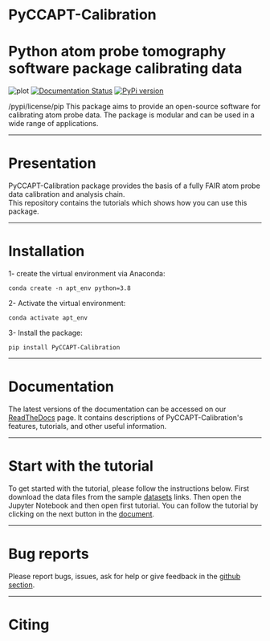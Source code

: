 # PyCCAPT-Calibration 
# Python atom probe tomography software package calibrating data 
![plot](../files/logo.png)
[![Documentation Status](https://readthedocs.org/projects/pyccapt/badge/?version=latest)](https://pyccapt.readthedocs.io/en/latest/?badge=latest)
[![PyPi version](https://badgen.net/pypi/v/pyccapt-calibration/)](https://pypi.org/project/pyccapt-calibration)

/pypi/license/pip
This package aims to provide an open-source software for calibrating atom probe data. The package is modular and can be
used in a wide range of applications.

----------

# Presentation


PyCCAPT-Calibration package provides the basis of a fully FAIR atom probe data calibration and analysis chain.  
This repository contains the tutorials which shows how you can use this package.


 ---------------------

#  Installation
1- create the virtual environment via Anaconda:
    
    conda create -n apt_env python=3.8 

2- Activate the virtual environment:

    conda activate apt_env


3- Install the package:

    pip install PyCCAPT-Calibration

--------------
# Documentation

The latest versions of the documentation can be accessed on our
[ReadTheDocs](https://pyccapt.readthedocs.io/en/latest/?#) page. It contains descriptions of
PyCCAPT-Calibration's features, tutorials, and other useful information.


---------------------
# Start with the tutorial

To get started with the tutorial, please follow the instructions below. 
First download the data files from the sample [datasets](https://pyccapt.readthedocs.io/en/latest/download_tutorial_data.html) links. Then open
the Jupyter Notebook and then open first tutorial. You can follow 
the tutorial by clicking on the next button in the [document](https://pyccapt.readthedocs.io/en/latest/tutorial_1/01_data_load_crop.html).

------------------
# Bug reports

Please report bugs, issues, ask for help or give feedback in the [github section](https://github.com/mmonajem/pyccapt/issues).

-----------
# Citing 
